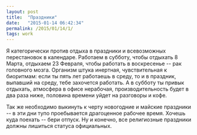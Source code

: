 ```yaml
---
layout: post
title:  "Праздники"
date:   "2015-01-14 06:42:34"
permalink: /2015/01/14/1/
tags: work
---
```


Я категорически против отдыха в праздники и всевозможных перестановок
в календаре. Работаем в субботу, чтобы отдыхать 8 Марта, отдыхаем 23
Февраля, чтобы работать в воскресенье -- рак головного мозга. Организм
штука инертная, чувствительная к биоритмам: если ты пять лет работаешь
в среду, то и в праздник, выпавший на среду, тебе захочется
работать. А в субботу ты привык отдыхать, атмосфера в офисе нерабочая,
производительность будет в два раза ниже, половина времени уйдет на
разговоры и кофе.

Так же необходимо выкинуть к черту новогодние и майские праздники -- в
эти дни тупо проебывается драгоценное рабочее время. Хочешь куда
поехать -- бери отпуск. Ну и конечно, все религиозные праздники должны
лишиться статуса официальных.
